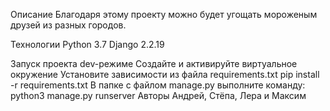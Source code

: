 Описание
Благодаря этому проекту можно будет угощать мороженым друзей из разных городов.

Технологии
Python 3.7 Django 2.2.19

Запуск проекта dev-режиме
Создайте и активируйте виртуальное окружение
Установите зависимости из файла requirements.txt
pip install -r requirements.txt
В папке с файлом manage.py выполните команду:
python3 manage.py runserver
Авторы
Андрей, Стёпа, Лера и Максим
